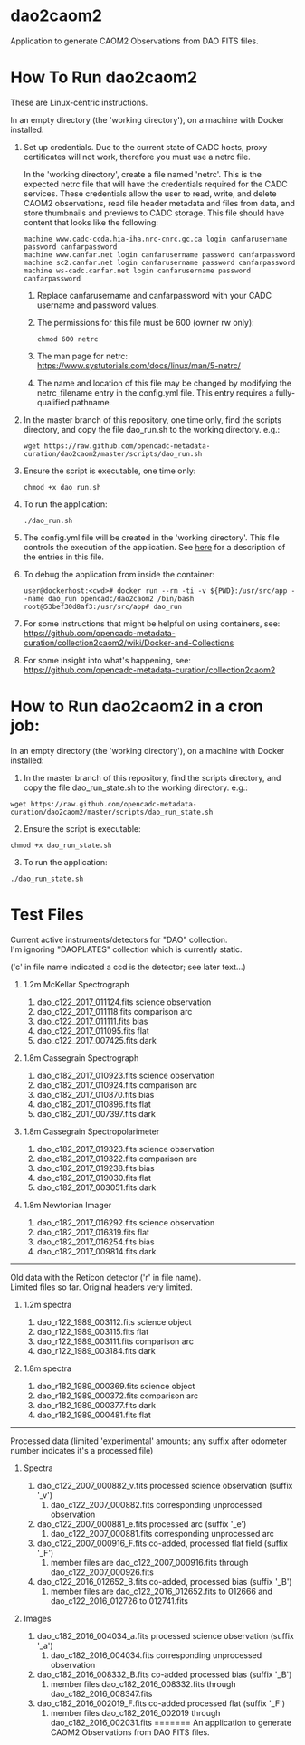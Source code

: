 # dao2caom2
Application to generate CAOM2 Observations from DAO FITS files.

# How To Run dao2caom2

These are Linux-centric instructions.

In an empty directory (the 'working directory'), on a machine with Docker installed:

1. Set up credentials. Due to the current state of CADC hosts, proxy certificates will not work, therefore you must use a netrc file.

    In the 'working directory', create a file named 'netrc'. 
This is the expected netrc file that will have the credentials required for the 
CADC services. These credentials allow the user to read, write, and delete 
CAOM2 observations, read file header metadata and files 
from data, and store thumbnails and previews to CADC storage. This file should have content that looks like the following:

   ```
   machine www.cadc-ccda.hia-iha.nrc-cnrc.gc.ca login canfarusername password canfarpassword
   machine www.canfar.net login canfarusername password canfarpassword
   machine sc2.canfar.net login canfarusername password canfarpassword
   machine ws-cadc.canfar.net login canfarusername password canfarpassword
   ```
   
   1. Replace canfarusername and canfarpassword with your CADC username and 
   password values.

   1. The permissions for this file must be 600 (owner rw only):

      ```
      chmod 600 netrc
      ```
   
   1. The man page for netrc:
   https://www.systutorials.com/docs/linux/man/5-netrc/
   
   1. The name and location of this file may be changed by modifying the 
   netrc_filename entry in the config.yml file. This entry requires a 
   fully-qualified pathname.

1. In the master branch of this repository, one time only, find the scripts directory, and copy the file dao_run.sh to the working directory. e.g.:

   ```
   wget https://raw.github.com/opencadc-metadata-curation/dao2caom2/master/scripts/dao_run.sh
   ```

1. Ensure the script is executable, one time only:

   ```
   chmod +x dao_run.sh
   ```

1. To run the application:

    ```
    ./dao_run.sh
    ```
    
1. The config.yml file will be created in the 'working directory'. This file controls the execution of the application. See [here](https://github.com/opencadc-metadata-curation/collection2caom2/wiki/config.yml) for a description of the entries in this file.

1. To debug the application from inside the container:

   ```
   user@dockerhost:<cwd># docker run --rm -ti -v ${PWD}:/usr/src/app --name dao_run opencadc/dao2caom2 /bin/bash
   root@53bef30d8af3:/usr/src/app# dao_run
   ```

1. For some instructions that might be helpful on using containers, see:
https://github.com/opencadc-metadata-curation/collection2caom2/wiki/Docker-and-Collections

1. For some insight into what's happening, see: https://github.com/opencadc-metadata-curation/collection2caom2

# How to Run dao2caom2 in a cron job:

In an empty directory (the 'working directory'), on a machine with Docker installed:

1. In the master branch of this repository, find the scripts directory, and copy the file dao_run_state.sh to the working directory. e.g.:

  ```
  wget https://raw.github.com/opencadc-metadata-curation/dao2caom2/master/scripts/dao_run_state.sh
  ```

2. Ensure the script is executable:

```
chmod +x dao_run_state.sh
```

3. To run the application:

```
./dao_run_state.sh
```

# Test Files

Current active instruments/detectors for "DAO" collection.  
I'm ignoring "DAOPLATES" collection which is currently static.

('c' in file name indicated a ccd is the detector; see later text...)

1. 1.2m McKellar Spectrograph

    1. dao_c122_2017_011124.fits	science observation
    1. dao_c122_2017_011118.fits	comparison arc
    1. dao_c122_2017_011111.fits	bias
    1. dao_c122_2017_011095.fits	flat
    1. dao_c122_2017_007425.fits	dark

1. 1.8m Cassegrain Spectrograph

    1. dao_c182_2017_010923.fits	science observation
    1. dao_c182_2017_010924.fits	comparison arc
    1. dao_c182_2017_010870.fits	bias
    1. dao_c182_2017_010896.fits	flat
    1. dao_c182_2017_007397.fits	dark

1. 1.8m Cassegrain Spectropolarimeter

    1. dao_c182_2017_019323.fits	science observation
    1. dao_c182_2017_019322.fits	comparison arc
    1. dao_c182_2017_019238.fits	bias
    1. dao_c182_2017_019030.fits	flat
    1. dao_c182_2017_003051.fits	dark

1. 1.8m Newtonian Imager

    1. dao_c182_2017_016292.fits	science observation
    1. dao_c182_2017_016319.fits	flat
    1. dao_c182_2017_016254.fits	bias
    1. dao_c182_2017_009814.fits	dark


-------------------------


Old data with the Reticon detector ('r' in file name).  
Limited files so far. Original headers very limited.

1. 1.2m spectra

    1. dao_r122_1989_003112.fits	science object
    1. dao_r122_1989_003115.fits	flat
    1. dao_r122_1989_003111.fits	comparison arc
    1. dao_r122_1989_003184.fits	dark

1. 1.8m spectra

    1. dao_r182_1989_000369.fits	science object
    1. dao_r182_1989_000372.fits	comparison arc
    1. dao_r182_1989_000377.fits	dark
    1. dao_r182_1989_000481.fits	flat


-------------------------


Processed data (limited 'experimental' amounts;
any suffix after odometer number indicates it's a processed file)

1. Spectra

    1. dao_c122_2007_000882_v.fits	processed science observation (suffix '_v')
        1. dao_c122_2007_000882.fits	corresponding unprocessed observation
    1. dao_c122_2007_000881_e.fits	processed arc (suffix '_e')
        1. dao_c122_2007_000881.fits	corresponding unprocessed arc
    1. dao_c122_2007_000916_F.fits	co-added, processed flat field (suffix '_F')
        1. member files are dao_c122_2007_000916.fits through dao_c122_2007_000926.fits
    1. dao_c122_2016_012652_B.fits	co-added, processed bias (suffix '_B')
        1. member files are dao_c122_2016_012652.fits to 012666 and dao_c122_2016_012726 to 012741.fits

1. Images

    1. dao_c182_2016_004034_a.fits	processed science observation (suffix '_a')
        1. dao_c182_2016_004034.fits	corresponding unprocessed observation
    1. dao_c182_2016_008332_B.fits	co-added processed bias (suffix '_B')
        1. member files dao_c182_2016_008332.fits through dao_c182_2016_008347.fits
    1. dao_c182_2016_002019_F.fits	co-added processed flat (suffix '_F')
        1. member files dao_c182_2016_002019 through dao_c182_2016_002031.fits
=======
An application to generate CAOM2 Observations from DAO FITS files.

